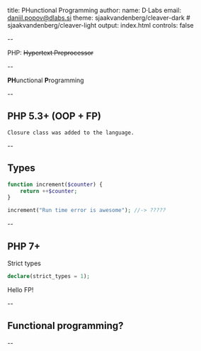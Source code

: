 title: PHunctional Programming
author:
  name: D·Labs
  email: daniil.popov@dlabs.si
theme: sjaakvandenberg/cleaver-dark # sjaakvandenberg/cleaver-light
output: index.html
controls: false

--

PHP: ~~Hypertext Preprocessor~~

--

**PH**unctional **P**rogramming

-- 

## PHP 5.3+ (OOP + FP)

`Closure class was added to the language.`

--

## Types

```php
function increment($counter) { 
	return ++$counter; 
}

increment("Run time error is awesome"); //-> ?????
```

--

## PHP 7+

Strict types

```php
declare(strict_types = 1);
```

Hello FP!

--

## Functional programming? 

--

